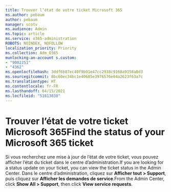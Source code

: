 ```yaml
---
title: Trouver l’état de votre ticket Microsoft 365
ms.author: pebaum
author: pebaum
manager: scotv
ms.audience: Admin
ms.topic: article
ms.service: o365-administration
ROBOTS: NOINDEX, NOFOLLOW
localization_priority: Priority
ms.collection: Adm_O365
munlocking-an-account s.custom:
- "9002251"
- "4362"
ms.openlocfilehash: 3ddf6b87ec40f9b91e47cc2938c9160a9158a8d3
ms.sourcegitcommit: 8bc60ec34bc1e40685e3976576e04a2623f63a7c
ms.translationtype: HT
ms.contentlocale: fr-FR
ms.lasthandoff: 04/15/2021
ms.locfileid: "51813038"
---
```

# <a name="find-the-status-of-your-microsoft-365-ticket"></a><span data-ttu-id="48a28-102">Trouver l’état de votre ticket Microsoft 365</span><span class="sxs-lookup"><span data-stu-id="48a28-102">Find the status of your Microsoft 365 ticket</span></span>

<span data-ttu-id="48a28-103">Si vous recherchez une mise à jour de l’état de votre ticket, vous pouvez afficher l’état du ticket dans le centre d’administration.</span><span class="sxs-lookup"><span data-stu-id="48a28-103">If you are looking for a status update on your ticket, you can view the ticket status in the Admin Center.</span></span> <span data-ttu-id="48a28-104">Dans le centre d’administration, cliquez sur **Afficher tout > Support**, puis cliquez sur **Afficher les demandes de service**.</span><span class="sxs-lookup"><span data-stu-id="48a28-104">From the Admin Center, click **Show All > Support**, then click **View service requests**.</span></span>
